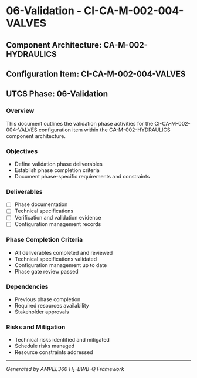 # 06-Validation - CI-CA-M-002-004-VALVES

## Component Architecture: CA-M-002-HYDRAULICS
## Configuration Item: CI-CA-M-002-004-VALVES
## UTCS Phase: 06-Validation

### Overview
This document outlines the validation phase activities for the CI-CA-M-002-004-VALVES configuration item within the CA-M-002-HYDRAULICS component architecture.

### Objectives
- Define validation phase deliverables
- Establish phase completion criteria
- Document phase-specific requirements and constraints

### Deliverables
- [ ] Phase documentation
- [ ] Technical specifications
- [ ] Verification and validation evidence
- [ ] Configuration management records

### Phase Completion Criteria
- All deliverables completed and reviewed
- Technical specifications validated
- Configuration management up to date
- Phase gate review passed

### Dependencies
- Previous phase completion
- Required resources availability
- Stakeholder approvals

### Risks and Mitigation
- Technical risks identified and mitigated
- Schedule risks managed
- Resource constraints addressed

---
*Generated by AMPEL360 H₂-BWB-Q Framework*
